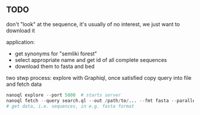 ## TODO

don't "look" at the sequence, it's usually of no interest, we just want to download it

application:

- get synonyms for "semliki forest"
- select appropriate name and get id of all complete sequences
- download them to fasta and bed

two stwp process: explore with Graphiql, once satisfied copy query into file and
fetch data

```python
nanoql explore --port 5000  # starts server
nanoql fetch --query search.ql --out /path/to/... --fmt fasta --parallel 8
# get data, i.e. sequences, in e.g. fasta format
```
